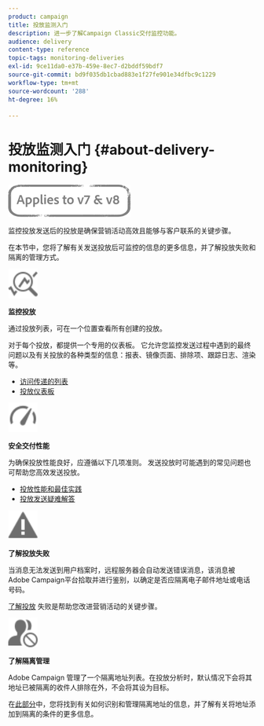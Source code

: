 ```yaml
---
product: campaign
title: 投放监测入门
description: 进一步了解Campaign Classic交付监控功能。
audience: delivery
content-type: reference
topic-tags: monitoring-deliveries
exl-id: 9ce11da0-e37b-459e-8ec7-d2bddf59bdf7
source-git-commit: bd9f035db1cbad883e1f27fe901e34dfbc9c1229
workflow-type: tm+mt
source-wordcount: '288'
ht-degree: 16%

---
```


# 投放监测入门 {#about-delivery-monitoring}

![](../../assets/common.svg)

监控投放发送后的投放是确保营销活动高效且能够与客户联系的关键步骤。

在本节中，您将了解有关发送投放后可监控的信息的更多信息，并了解投放失败和隔离的管理方式。

<img src="assets/do-not-localize/icon_monitor.svg" width="60px">

**监控投放**

通过投放列表，可在一个位置查看所有创建的投放。

对于每个投放，都提供一个专用的仪表板。 它允许您监控发送过程中遇到的最终问题以及有关投放的各种类型的信息：报表、镜像页面、排除项、跟踪日志、渲染等。

* [访问传递的列表](list-of-deliveries.md)
* [投放仪表板](delivery-dashboard.md)

<img src="assets/do-not-localize/icon_guidelines.svg" width="60px">

**安全交付性能**

为确保投放性能良好，应遵循以下几项准则。 发送投放时可能遇到的常见问题也可帮助您高效发送投放。

* [投放性能和最佳实践](delivery-performances.md)
* [投放发送疑难解答](delivery-troubleshooting.md)

<img src="assets/do-not-localize/icon_failure.svg" width="60px">

**了解投放失败**

当消息无法发送到用户档案时，远程服务器会自动发送错误消息，该消息被Adobe Campaign平台拾取并进行鉴别，以确定是否应隔离电子邮件地址或电话号码。

[了解投放](understanding-delivery-failures.md) 失败是帮助您改进营销活动的关键步骤。

<img src="assets/do-not-localize/icon_quarantine.svg" width="60px">

**了解隔离管理**

Adobe Campaign 管理了一个隔离地址列表。在投放分析时，默认情况下会将其地址已被隔离的收件人排除在外，不会将其设为目标。

在[此部分](understanding-quarantine-management.md)中，您将找到有关如何识别和管理隔离地址的信息，并了解有关将地址添加到隔离的条件的更多信息。
